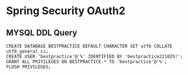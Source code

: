 # Spring Security OAuth2

## MYSQL DDL Query
```
CREATE DATABASE BESTPRACTICE DEFAULT CHARACTER SET utf8 COLLATE utf8_general_ci;
CREATE USER 'bestpractice'@'%' IDENTIFIED BY 'bestpractice221025!';
GRANT ALL PRIVILEGES ON BESTPRACTICE.* TO 'bestpractice'@'%';
FLUSH PRIVILEGES;
```